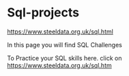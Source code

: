 # Sql-projects
https://www.steeldata.org.uk/sql.html

In this page you will find SQL Challenges

To Practice your SQL skills here. click on https://www.steeldata.org.uk/sql.htm
